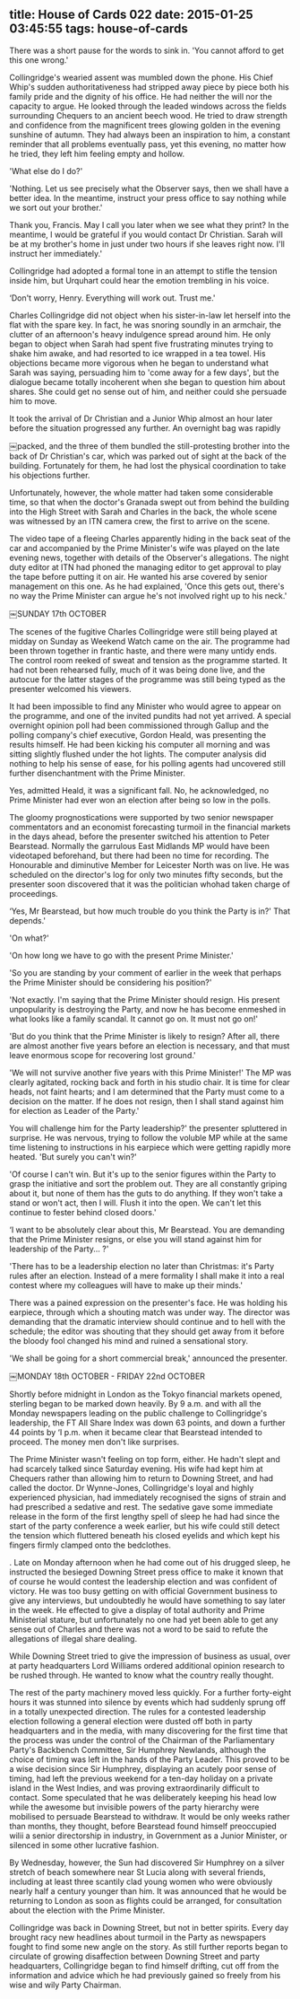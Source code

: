 title: House of Cards 022
date: 2015-01-25 03:45:55
tags: house-of-cards
---

There was a short pause for the words to sink in. 'You cannot afford to get this one wrong.'

Collingridge's wearied assent was mumbled down the phone. His Chief Whip's sudden authoritativeness had stripped away piece by piece both his family pride and the dignity of his office. He had neither the will nor the capacity to argue. He looked through the leaded windows across the fields surrounding Chequers to an ancient beech wood. He tried to draw strength and confidence from the magnificent trees glowing golden in the evening sunshine of autumn. They had always been an inspiration to him, a constant reminder that all problems eventually pass, yet this evening, no matter how he tried, they left him feeling empty and hollow.

'What else do I do?'

'Nothing. Let us see precisely what the Observer says, then we shall have a better idea. In the meantime, instruct your press office to say nothing while we sort out your brother.'

Thank you, Francis. May I call you later when we see what they print? In the meantime, I would be grateful if you would contact Dr Christian. Sarah will be at my brother's home in just under two hours if she leaves right now. I'll instruct her immediately.'

Collingridge had adopted a formal tone in an attempt to stifle the tension inside him, but Urquhart could hear the emotion trembling in his voice.

‘Don't worry, Henry. Everything will work out. Trust me.'

Charles Collingridge did not object when his sister-in-law let herself into the flat with the spare key. In fact, he was snoring soundly in an armchair, the clutter of an afternoon's heavy indulgence spread around him. He only began to object when Sarah had spent five frustrating minutes trying to shake him awake, and had resorted to ice wrapped in a tea towel. His objections became more vigorous when he began to understand what Sarah was saying, persuading him to 'come away for a few days', but the dialogue became totally incoherent when she began to question him about shares. She could get no sense out of him, and neither could she persuade him to move.

It took the arrival of Dr Christian and a Junior Whip almost an hour later before the situation progressed any further. An overnight bag was rapidly

￼packed, and the three of them bundled the still-protesting brother into the back of Dr Christian's car, which was parked out of sight at the back of the building. Fortunately for them, he had lost the physical coordination to take his objections further.

Unfortunately, however, the whole matter had taken some considerable time, so that when the doctor's Granada swept out from behind the building into the High Street with Sarah and Charles in the back, the whole scene was witnessed by an ITN camera crew, the first to arrive on the scene.

The video tape of a fleeing Charles apparently hiding in the back seat of the car and accompanied by the Prime Minister's wife was played on the late evening news, together with details of the Observer's allegations. The night duty editor at ITN had phoned the managing editor to get approval to play the tape before putting it on air. He wanted his arse covered by senior management on this one. As he had explained, 'Once this gets out, there's no way the Prime Minister can argue he's not involved right up to his neck.'

￼SUNDAY 17th OCTOBER

The scenes of the fugitive Charles Collingridge were still being played at midday on Sunday as Weekend Watch came on the air. The programme had been thrown together in frantic haste, and there were many untidy ends. The control room reeked of sweat and tension as the programme started. It had not been rehearsed fully, much of it was being done live, and the autocue for the latter stages of the programme was still being typed as the presenter welcomed his viewers.

It had been impossible to find any Minister who would agree to appear on the programme, and one of the invited pundits had not yet arrived. A special overnight opinion poll had been commissioned through Gallup and the polling company's chief executive, Gordon Heald, was presenting the results himself. He had been kicking his computer all morning and was sitting slightly flushed under the hot lights. The computer analysis did nothing to help his sense of ease, for his polling agents had uncovered still further disenchantment with the Prime Minister.

Yes, admitted Heald, it was a significant fall. No, he acknowledged, no Prime Minister had ever won an election after being so low in the polls.

The gloomy prognostications were supported by two senior newspaper commentators and an economist forecasting turmoil in the financial markets in the days ahead, before the presenter switched his attention to Peter Bearstead. Normally the garrulous East Midlands MP would have been videotaped beforehand, but there had been no time for recording. The Honourable and diminutive Member for Leicester North was on live. He was scheduled on the director's log for only two minutes fifty seconds, but the presenter soon discovered that it was the politician whohad taken charge of proceedings.

‘Yes, Mr Bearstead, but how much trouble do you think the Party is in?' That depends.'

'On what?'

'On how long we have to go with the present Prime Minister.'

'So you are standing by your comment of earlier in the week that perhaps the Prime Minister should be considering his position?'

'Not exactly. I'm saying that the Prime Minister should resign. His present unpopularity is destroying the Party, and now he has become enmeshed in what looks like a family scandal. It cannot go on. It must not go on!'

'But do you think that the Prime Minister is likely to resign? After all, there are almost another five years before an election is necessary, and that must leave enormous scope for recovering lost ground.'

'We will not survive another five years with this Prime Minister!' The MP was clearly agitated, rocking back and forth in his studio chair. It is time for clear heads, not faint hearts; and I am determined that the Party must come to a decision on the matter. If he does not resign, then I shall stand against him for election as Leader of the Party.'

You will challenge him for the Party leadership?' the presenter spluttered in surprise. He was nervous, trying to follow the voluble MP while at the same time listening to instructions in his earpiece which were getting rapidly more heated. 'But surely you can't win?'

'Of course I can't win. But it's up to the senior figures within the Party to grasp the initiative and sort the problem out. They are all constantly griping about it, but none of them has the guts to do anything. If they won't take a stand or won't act, then I will. Flush it into the open. We can't let this continue to fester behind closed doors.'

‘I want to be absolutely clear about this, Mr Bearstead. You are demanding that the Prime Minister resigns, or else you will stand against him for leadership of the Party... ?'

'There has to be a leadership election no later than Christmas: it's Party rules after an election. Instead of a mere formality I shall make it into a real contest where my colleagues will have to make up their minds.'

There was a pained expression on the presenter's face. He was holding his earpiece, through which a shouting match was under way. The director was demanding that the dramatic interview should continue and to hell with the schedule; the editor was shouting that they should get away from it before the bloody fool changed his mind and ruined a sensational story.

'We shall be going for a short commercial break,' announced the presenter.

￼MONDAY 18th OCTOBER - FRIDAY 22nd OCTOBER

Shortly before midnight in London as the Tokyo financial markets opened, sterling began to be marked down heavily. By 9 a.m. and with all the Monday newspapers leading on the public challenge to Collingridge's leadership, the FT All Share Index was down 63 points, and down a further 44 points by ‘I p.m. when it became clear that Bearstead intended to proceed. The money men don't like surprises.

The Prime Minister wasn't feeling on top form, either. He hadn't slept and had scarcely talked since Saturday evening. His wife had kept him at Chequers rather than allowing him to return to Downing Street, and had called the doctor. Dr Wynne-Jones, Collingridge's loyal and highly experienced physician, had immediately recognised the signs of strain and had prescribed a sedative and rest. The sedative gave some immediate release in the form of the first lengthy spell of sleep he had had since the start of the party conference a week earlier, but his wife could still detect the tension which fluttered beneath his closed eyelids and which kept his fingers firmly clamped onto the bedclothes.

. Late on Monday afternoon when he had come out of his drugged sleep, he instructed the besieged Downing Street press office to make it known that of course he would contest the leadership election and was confident of victory. He was too busy getting on with official Government business to give any interviews, but undoubtedly he would have something to say later in the week. He effected to give a display of total authority and Prime Ministerial stature, but unfortunately no one had yet been able to get any sense out of Charles and there was not a word to be said to refute the allegations of illegal share dealing.

While Downing Street tried to give the impression of business as usual, over at party headquarters Lord Williams ordered additional opinion research to be rushed through. He wanted to know what the country really thought.

The rest of the party machinery moved less quickly. For a further forty-eight hours it was stunned into silence by events which had suddenly sprung off in a totally unexpected direction. The rules for a contested leadership election following a general election were dusted off both in party headquarters and in the media, with many discovering for the first time that the process was under the control of the Chairman of the Parliamentary Party's Backbench Committee, Sir Humphrey Newlands, although the choice of timing was left in the hands of the Party Leader. This proved to be a wise decision since Sir Humphrey, displaying an acutely poor sense of timing, had left the previous weekend for a ten-day holiday on a private island in the West Indies, and was proving extraordinarily difficult to contact. Some speculated that he was deliberately keeping his head low while the awesome but invisible powers of the party hierarchy were mobilised to persuade Bearstead to withdraw. It would be only weeks rather than months, they thought, before Bearstead found himself preoccupied wilii a senior directorship in industry, in Government as a Junior Minister, or silenced in some other lucrative fashion.

By Wednesday, however, the Sun had discovered Sir Humphrey on a silver stretch of beach somewhere near St Lucia along with several friends, including at least three scantily clad young women who were obviously nearly half a century younger than him. It was announced that he would be returning to London as soon as flights could be arranged, for consultation about the election with the Prime Minister.

Collingridge was back in Downing Street, but not in better spirits. Every day brought racy new headlines about turmoil in the Party as newspapers fought to find some new angle on the story. As still further reports began to circulate of growing disaffection between Downing Street and party headquarters, Collingridge began to find himself drifting, cut off from the information and advice which he had previously gained so freely from his wise and wily Party Chairman.

